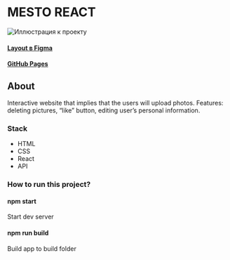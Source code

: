 # MESTO REACT
![Иллюстрация к проекту](https://i.ibb.co/HBSy3Gr/2021-11-15-004205.png)
#### [Layout в Figma](https://www.figma.com/file/2cn9N9jSkmxD84oJik7xL7/JavaScript.-Sprint-4)
#### [GitHub Pages](https://nikih449.github.io/react-mesto-auth/)
## About

Interactive website that implies that the users will upload photos. 
Features: deleting pictures, “like” button, editing user’s personal information. 

### Stack

- HTML
- CSS
- React
- API

### How to run this project? 

#### npm start

Start dev server

#### npm run build

Build app to build folder


